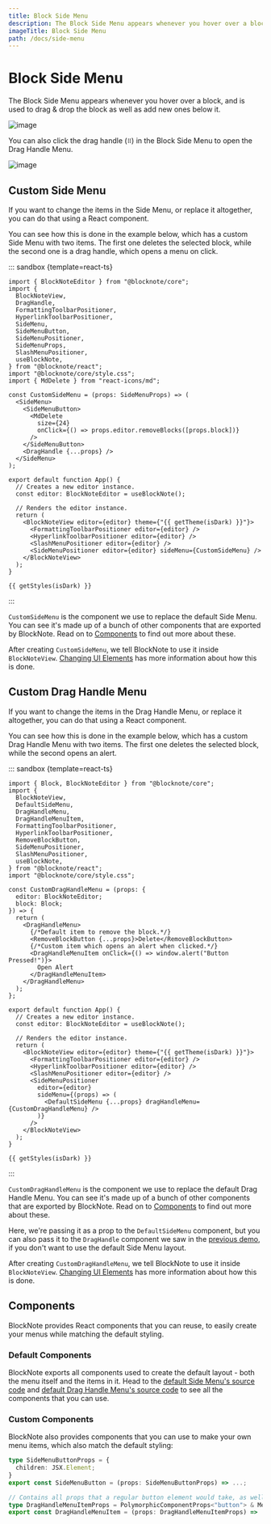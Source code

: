 ```yaml
---
title: Block Side Menu
description: The Block Side Menu appears whenever you hover over a block, and is used to drag & drop the block as well as add new ones below it.
imageTitle: Block Side Menu
path: /docs/side-menu
---
```


<script setup>
import { useData } from 'vitepress';
import { getTheme, getStyles } from "../demoUtils"; 
import {ref} from "vue"; 

const { isDark } = useData();
</script>

# Block Side Menu

The Block Side Menu appears whenever you hover over a block, and is used to drag & drop the block as well as add new ones below it.

<img style="max-width:500px" :src="isDark ? '/img/screenshots/side_menu_dark.png' : '/img/screenshots/side_menu.png'" alt="image">

You can also click the drag handle (`⠿`) in the Block Side Menu to open the Drag Handle Menu.

<img style="max-width:250px" :src="isDark ? '/img/screenshots/drag_handle_menu_dark.png' : '/img/screenshots/drag_handle_menu.png'" alt="image">

## Custom Side Menu

If you want to change the items in the Side Menu, or replace it altogether, you can do that using a React component.

You can see how this is done in the example below, which has a custom Side Menu with two items. The first one deletes the selected block, while the second one is a drag handle, which opens a menu on click.

::: sandbox {template=react-ts}

```typescript-vue /App.tsx
import { BlockNoteEditor } from "@blocknote/core";
import {
  BlockNoteView,
  DragHandle,
  FormattingToolbarPositioner,
  HyperlinkToolbarPositioner,
  SideMenu,
  SideMenuButton,
  SideMenuPositioner,
  SideMenuProps,
  SlashMenuPositioner,
  useBlockNote,
} from "@blocknote/react";
import "@blocknote/core/style.css";
import { MdDelete } from "react-icons/md";

const CustomSideMenu = (props: SideMenuProps) => (
  <SideMenu>
    <SideMenuButton>
      <MdDelete
        size={24}
        onClick={() => props.editor.removeBlocks([props.block])}
      />
    </SideMenuButton>
    <DragHandle {...props} />
  </SideMenu>
);

export default function App() {
  // Creates a new editor instance.
  const editor: BlockNoteEditor = useBlockNote();

  // Renders the editor instance.
  return (
    <BlockNoteView editor={editor} theme={"{{ getTheme(isDark) }}"}>
      <FormattingToolbarPositioner editor={editor} />
      <HyperlinkToolbarPositioner editor={editor} />
      <SlashMenuPositioner editor={editor} />
      <SideMenuPositioner editor={editor} sideMenu={CustomSideMenu} />
    </BlockNoteView>
  );
}
```

```css-vue /styles.css [hidden]
{{ getStyles(isDark) }}
```

:::

`CustomSideMenu` is the component we use to replace the default Side Menu. You can see it's made up of a bunch of other components that are exported by BlockNote. Read on to [Components](/docs/side-menu#components) to find out more about these.

After creating `CustomSideMenu`, we tell BlockNote to use it inside `BlockNoteView`. [Changing UI Elements](/docs/ui-elements) has more information about how this is done.

## Custom Drag Handle Menu

If you want to change the items in the Drag Handle Menu, or replace it altogether, you can do that using a React component.

You can see how this is done in the example below, which has a custom Drag Handle Menu with two items. The first one deletes the selected block, while the second opens an alert.

::: sandbox {template=react-ts}

```typescript-vue /App.tsx
import { Block, BlockNoteEditor } from "@blocknote/core";
import {
  BlockNoteView,
  DefaultSideMenu,
  DragHandleMenu,
  DragHandleMenuItem,
  FormattingToolbarPositioner,
  HyperlinkToolbarPositioner,
  RemoveBlockButton,
  SideMenuPositioner,
  SlashMenuPositioner,
  useBlockNote,
} from "@blocknote/react";
import "@blocknote/core/style.css";

const CustomDragHandleMenu = (props: {
  editor: BlockNoteEditor;
  block: Block;
}) => {
  return (
    <DragHandleMenu>
      {/*Default item to remove the block.*/}
      <RemoveBlockButton {...props}>Delete</RemoveBlockButton>
      {/*Custom item which opens an alert when clicked.*/}
      <DragHandleMenuItem onClick={() => window.alert("Button Pressed!")}>
        Open Alert
      </DragHandleMenuItem>
    </DragHandleMenu>
  );
};

export default function App() {
  // Creates a new editor instance.
  const editor: BlockNoteEditor = useBlockNote();

  // Renders the editor instance.
  return (
    <BlockNoteView editor={editor} theme={"{{ getTheme(isDark) }}"}>
      <FormattingToolbarPositioner editor={editor} />
      <HyperlinkToolbarPositioner editor={editor} />
      <SlashMenuPositioner editor={editor} />
      <SideMenuPositioner
        editor={editor}
        sideMenu={(props) => (
          <DefaultSideMenu {...props} dragHandleMenu={CustomDragHandleMenu} />
        )}
      />
    </BlockNoteView>
  );
}
```

```css-vue /styles.css [hidden]
{{ getStyles(isDark) }}
```

:::

`CustomDragHandleMenu` is the component we use to replace the default Drag Handle Menu. You can see it's made up of a bunch of other components that are exported by BlockNote. Read on to [Components](/docs/side-menu#components) to find out more about these.

Here, we're passing it as a prop to the `DefaultSideMenu` component, but you can also pass it to the `DragHandle` component we saw in the [previous demo](/docs/side-menu#custom-side-menu), if you don't want to use the default Side Menu layout.

After creating `CustomDragHandleMenu`, we tell BlockNote to use it inside `BlockNoteView`. [Changing UI Elements](/docs/ui-elements) has more information about how this is done.

## Components

BlockNote provides React components that you can reuse, to easily create your menus while matching the default styling.

### Default Components

BlockNote exports all components used to create the default layout - both the menu itself and the items in it. Head to the [default Side Menu's source code](https://github.com/TypeCellOS/BlockNote/blob/main/packages/react/src/SideMenu/components/DefaultSideMenu.tsx) and [default Drag Handle Menu's source code](https://github.com/TypeCellOS/BlockNote/blob/main/packages/react/src/SideMenu/components/DragHandleMenu/DefaultDragHandleMenu.tsx) to see all the components that you can use.

### Custom Components

BlockNote also provides components that you can use to make your own menu items, which also match the default styling:

```typescript
type SideMenuButtonProps = {
  children: JSX.Element;
}
export const SideMenuButton = (props: SideMenuButtonProps) => ...;

// Contains all props that a regular button element would take, as well as all props from the Mantine `Menu.Item` component.
type DragHandleMenuItemProps = PolymorphicComponentProps<"button"> & MenuItemProps
export const DragHandleMenuItem = (props: DragHandleMenuItemProps) => ...;
```
